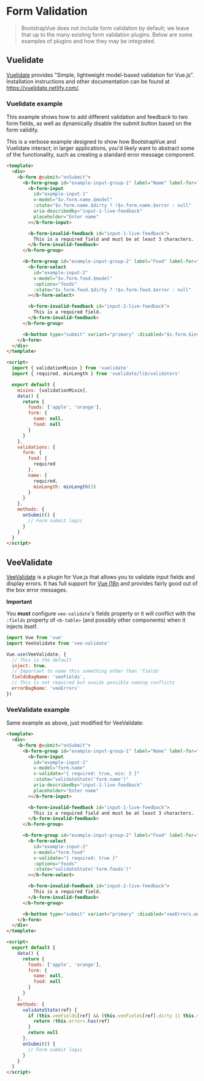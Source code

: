 # Form Validation

> BootstrapVue does not include form validation by default; we leave that up to the many existing
> form validation plugins. Below are some examples of plugins and how they may be integrated.

## Vuelidate

[Vuelidate](https://github.com/vuelidate/vuelidate/) provides "Simple, lightweight model-based
validation for Vue.js". Installation instructions and other documentation can be found at
https://vuelidate.netlify.com/.

### Vuelidate example

This example shows how to add different validation and feedback to two form fields, as well as
dynamically disable the submit button based on the form validity.

This is a verbose example designed to show how BootstrapVue and Vuelidate interact; in larger
applications, you'd likely want to abstract some of the functionality, such as creating a standard
error message component.

```html
<template>
  <div>
    <b-form @submit="onSubmit">
      <b-form-group id="example-input-group-1" label="Name" label-for="example-input-1">
        <b-form-input
          id="example-input-1"
          v-model="$v.form.name.$model"
          :state="$v.form.name.$dirty ? !$v.form.name.$error : null"
          aria-describedby="input-1-live-feedback"
          placeholder="Enter name"
        ></b-form-input>

        <b-form-invalid-feedback id="input-1-live-feedback">
          This is a required field and must be at least 3 characters.
        </b-form-invalid-feedback>
      </b-form-group>

      <b-form-group id="example-input-group-2" label="Food" label-for="example-input-2">
        <b-form-select
          id="example-input-2"
          v-model="$v.form.food.$model"
          :options="foods"
          :state="$v.form.food.$dirty ? !$v.form.food.$error : null"
        ></b-form-select>

        <b-form-invalid-feedback id="input-2-live-feedback">
          This is a required field.
        </b-form-invalid-feedback>
      </b-form-group>

      <b-button type="submit" variant="primary" :disabled="$v.form.$invalid">Submit</b-button>
    </b-form>
  </div>
</template>

<script>
  import { validationMixin } from 'vuelidate'
  import { required, minLength } from 'vuelidate/lib/validators'

  export default {
    mixins: [validationMixin],
    data() {
      return {
        foods: ['apple', 'orange'],
        form: {
          name: null,
          food: null
        }
      }
    },
    validations: {
      form: {
        food: {
          required
        },
        name: {
          required,
          minLength: minLength(3)
        }
      }
    },
    methods: {
      onSubmit() {
        // Form submit logic
      }
    }
  }
</script>
```

## VeeValidate

[VeeValidate](https://baianat.github.io/vee-validate/) is a plugin for Vue.js that allows you to
validate input fields and display errors. It has full support for
[Vue I18n](https://kazupon.github.io/vue-i18n/) and provides fairly good out of the box error
messages.

**Important**

You **must** configure `vee-validate`'s fields property or it will conflict with the `:fields`
property of `<b-table>` (and possibly other components) when it injects itself.

```js
import Vue from 'vue'
import VeeValidate from 'vee-validate'

Vue.use(VeeValidate, {
  // This is the default
  inject: true,
  // Important to name this something other than 'fields'
  fieldsBagName: 'veeFields',
  // This is not required but avoids possible naming conflicts
  errorBagName: 'veeErrors'
})
```

### VeeValidate example

Same example as above, just modified for VeeValidate:

```html
<template>
  <div>
    <b-form @submit="onSubmit">
      <b-form-group id="example-input-group-1" label="Name" label-for="example-input-1">
        <b-form-input
          id="example-input-1"
          v-model="form.name"
          v-validate="{ required: true, min: 3 }"
          :state="validateState('form.name')"
          aria-describedby="input-1-live-feedback"
          placeholder="Enter name"
        ></b-form-input>

        <b-form-invalid-feedback id="input-1-live-feedback">
          This is a required field and must be at least 3 characters.
        </b-form-invalid-feedback>
      </b-form-group>

      <b-form-group id="example-input-group-2" label="Food" label-for="example-input-2">
        <b-form-select
          id="example-input-2"
          v-model="form.food"
          v-validate="{ required: true }"
          :options="foods"
          :state="validateState('form.foods')"
        ></b-form-select>

        <b-form-invalid-feedback id="input-2-live-feedback">
          This is a required field.
        </b-form-invalid-feedback>
      </b-form-group>

      <b-button type="submit" variant="primary" :disabled="veeErrors.any()">Submit</b-button>
    </b-form>
  </div>
</template>

<script>
  export default {
    data() {
      return {
        foods: ['apple', 'orange'],
        form: {
          name: null,
          food: null
        }
      }
    },
    methods: {
      validateState(ref) {
        if (this.veeFields[ref] && (this.veeFields[ref].dirty || this.veeFields[ref].validated)) {
          return !this.errors.has(ref)
        }
        return null
      },
      onSubmit() {
        // Form submit logic
      }
    }
  }
</script>
```
